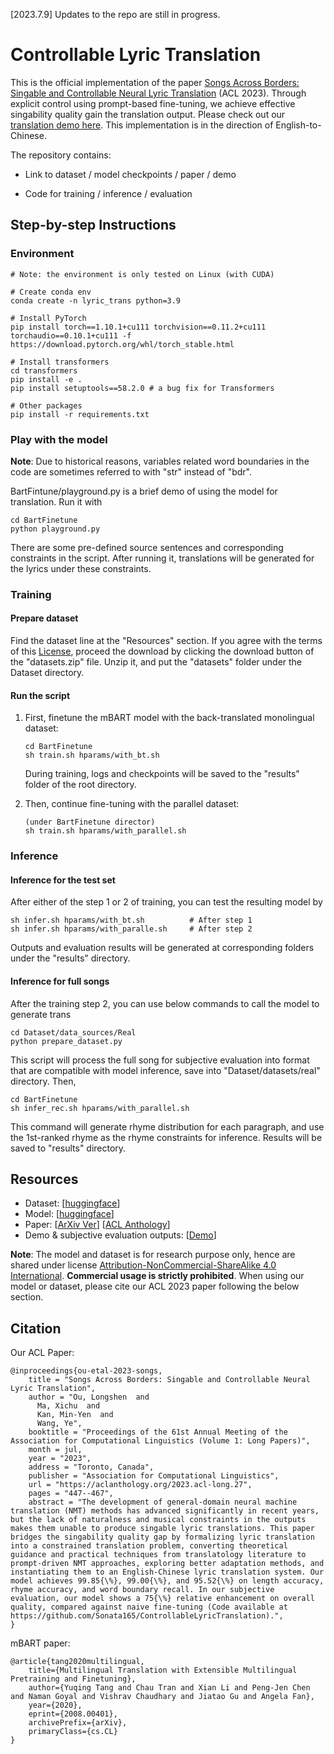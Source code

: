 [2023.7.9] Updates to the repo are still in progress.

# Controllable Lyric Translation
This is the official implementation of the paper [Songs Across Borders: Singable and Controllable Neural Lyric Translation](https://arxiv.org/abs/2305.16816) (ACL 2023).
Through explicit control using prompt-based fine-tuning, we achieve effective singability quality gain the translation output. Please check out 
our [translation demo here](https://www.oulongshen.xyz/lyric_translation).
This implementation is in the direction of English-to-Chinese.

The repository contains:
- Link to dataset / model checkpoints / paper / demo

- Code for training / inference / evaluation

## Step-by-step Instructions
### Environment
    # Note: the environment is only tested on Linux (with CUDA) 

    # Create conda env
    conda create -n lyric_trans python=3.9
    
    # Install PyTorch
    pip install torch==1.10.1+cu111 torchvision==0.11.2+cu111 torchaudio==0.10.1+cu111 -f https://download.pytorch.org/whl/torch_stable.html
    
    # Install transformers
    cd transformers
    pip install -e .
    pip install setuptools==58.2.0 # a bug fix for Transformers

    # Other packages
    pip install -r requirements.txt

### Play with the model

**Note**: Due to historical reasons, variables related word boundaries in the code
are sometimes referred to with "str" instead of "bdr".

BartFintune/playground.py is a brief demo of using the model for translation. Run it with
    
    cd BartFinetune
    python playground.py

There are some pre-defined source sentences and corresponding constraints in the script. 
After running it, translations will be generated for the lyrics under these constraints.

### Training
#### Prepare dataset
Find the dataset line at the "Resources" section. If you agree with the terms of this [License](https://huggingface.co/datasets/LongshenOu/lyric-trans-en2zh-data/tree/main),
proceed the download by clicking the download button of the "datasets.zip" file. Unzip it, and put the "datasets" folder under 
the Dataset directory.

#### Run the script
1. First, finetune the mBART model with the back-translated monolingual dataset:
   
       cd BartFinetune
       sh train.sh hparams/with_bt.sh

    During training, logs and checkpoints will be saved to the "results" folder of the root directory.

2. Then, continue fine-tuning with the parallel dataset:

       (under BartFinetune director)
       sh train.sh hparams/with_parallel.sh

### Inference
#### Inference for the test set
After either of the step 1 or 2 of training, you can test the resulting model by
    
    sh infer.sh hparams/with_bt.sh          # After step 1
    sh infer.sh hparams/with_paralle.sh     # After step 2

Outputs and evaluation results will be generated at corresponding folders under the "results" directory.

#### Inference for full songs
After the training step 2, you can use below commands to call the model to generate trans

    cd Dataset/data_sources/Real
    python prepare_dataset.py

This script will process the full song for subjective evaluation into format that are compatible 
with model inference, save into "Dataset/datasets/real" directory. Then,
   
    cd BartFinetune
    sh infer_rec.sh hparams/with_parallel.sh

This command will generate rhyme distribution for each paragraph, and use the 1st-ranked rhyme as 
the rhyme constraints for inference. Results will be saved to "results" directory.


## Resources
- Dataset: [[huggingface](https://huggingface.co/datasets/LongshenOu/lyric-trans-en2zh-data/tree/main)]
- Model: [[huggingface](https://huggingface.co/LongshenOu/lyric-trans-en2zh)]
- Paper: [[ArXiv Ver](https://arxiv.org/abs/2305.16816)] [[ACL Anthology](https://aclanthology.org/2023.acl-long.27/)]
- Demo & subjective evaluation outputs: [[Demo](https://www.oulongshen.xyz/lyric_translation)]

**Note**: The model and dataset is for research purpose only, hence are shared under license [Attribution-NonCommercial-ShareAlike 4.0 International](https://creativecommons.org/licenses/by-nc-sa/4.0/).
**Commercial usage is strictly prohibited**. When using our model or dataset, please cite our ACL 2023 paper following the below section.

## Citation
Our ACL Paper:

    @inproceedings{ou-etal-2023-songs,
        title = "Songs Across Borders: Singable and Controllable Neural Lyric Translation",
        author = "Ou, Longshen  and
          Ma, Xichu  and
          Kan, Min-Yen  and
          Wang, Ye",
        booktitle = "Proceedings of the 61st Annual Meeting of the Association for Computational Linguistics (Volume 1: Long Papers)",
        month = jul,
        year = "2023",
        address = "Toronto, Canada",
        publisher = "Association for Computational Linguistics",
        url = "https://aclanthology.org/2023.acl-long.27",
        pages = "447--467",
        abstract = "The development of general-domain neural machine translation (NMT) methods has advanced significantly in recent years, but the lack of naturalness and musical constraints in the outputs makes them unable to produce singable lyric translations. This paper bridges the singability quality gap by formalizing lyric translation into a constrained translation problem, converting theoretical guidance and practical techniques from translatology literature to prompt-driven NMT approaches, exploring better adaptation methods, and instantiating them to an English-Chinese lyric translation system. Our model achieves 99.85{\%}, 99.00{\%}, and 95.52{\%} on length accuracy, rhyme accuracy, and word boundary recall. In our subjective evaluation, our model shows a 75{\%} relative enhancement on overall quality, compared against naive fine-tuning (Code available at https://github.com/Sonata165/ControllableLyricTranslation).",
    }

mBART paper:

    @article{tang2020multilingual,
        title={Multilingual Translation with Extensible Multilingual Pretraining and Finetuning},
        author={Yuqing Tang and Chau Tran and Xian Li and Peng-Jen Chen and Naman Goyal and Vishrav Chaudhary and Jiatao Gu and Angela Fan},
        year={2020},
        eprint={2008.00401},
        archivePrefix={arXiv},
        primaryClass={cs.CL}
    }